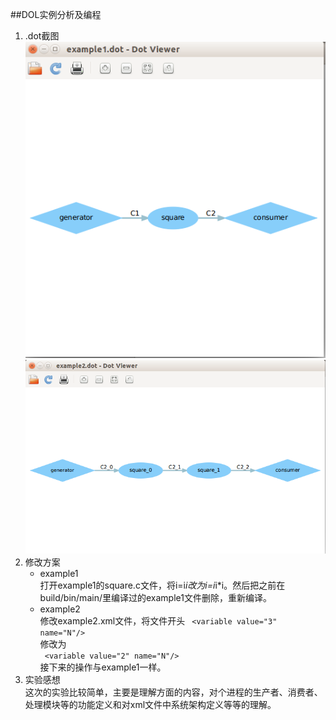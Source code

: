 ﻿##DOL实例分析及编程

1. .dot截图  
    ![](https://raw.githubusercontent.com/ES201614353201/ES2016_14353201/master/example1.PNG)  
    ![](https://raw.githubusercontent.com/ES201614353201/ES2016_14353201/master/example2.PNG)  
2. 修改方案  
    * example1  
    打开example1的square.c文件，将i=i*i改为i=i*i*i。然后把之前在build/bin/main/里编译过的example1文件删除，重新编译。  
    * example2  
    修改example2.xml文件，将文件开头
    ` <variable value="3" name="N"/>`  
    修改为  
    ` <variable value="2" name="N"/>`  
    接下来的操作与example1一样。  
3. 实验感想  
    这次的实验比较简单，主要是理解方面的内容，对个进程的生产者、消费者、处理模块等的功能定义和对xml文件中系统架构定义等等的理解。





